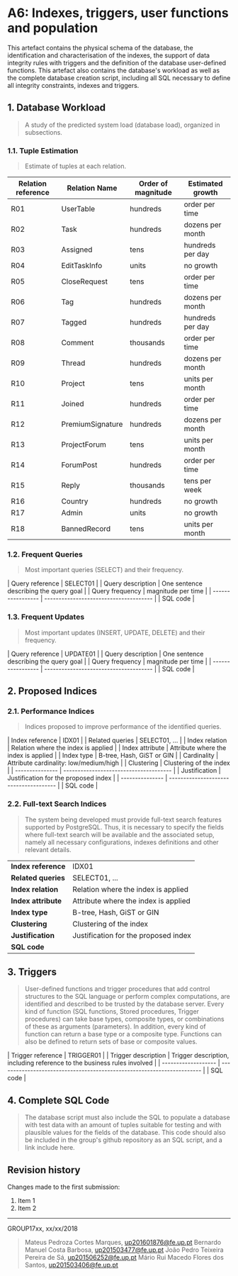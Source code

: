 # A6: Indexes, triggers, user functions and population

This artefact contains the physical schema of the database, the identification and characterisation of the indexes, the support of data integrity rules with triggers and the definition of the database user-defined functions. This artefact also contains the database's workload as well as the complete database creation script, including all SQL necessary to define all integrity constraints, indexes and triggers.

## 1. Database Workload

> A study of the predicted system load (database load), organized in subsections.

### 1.1. Tuple Estimation

> Estimate of tuples at each relation.
<!-- Orders of magnitude units tens hundreds thousands  -->

| Relation reference | Relation Name    | Order of magnitude        | Estimated growth |
| ------------------ | ---------------- | ------------------------- | ---------------- |
| R01                | UserTable        | hundreds                  | order per time   |
| R02                | Task             | hundreds                  | dozens per month |
| R03                | Assigned         | tens                      | hundreds per day |
| R04                | EditTaskInfo     | units                     | no growth        |
| R05                | CloseRequest     | tens                      | order per time   |
| R06                | Tag              | hundreds                  | dozens per month |
| R07                | Tagged           | hundreds                  | hundreds per day |
| R08                | Comment          | thousands                 | order per time   |
| R09                | Thread           | hundreds                  | dozens per month |
| R10                | Project          | tens                      | units per month  |
| R11                | Joined           | hundreds                  | order per time   |
| R12                | PremiumSignature | hundreds                  | dozens per month |
| R13                | ProjectForum     | tens                      | units per month  |
| R14                | ForumPost        | hundreds                  | order per time   |
| R15                | Reply            | thousands                 | tens per week    |
| R16                | Country          | hundreds                  | no growth        |
| R17                | Admin            | units                     | no growth        |
| R18                | BannedRecord     | tens                      | units per month  |

### 1.2. Frequent Queries

> Most important queries (SELECT) and their frequency.

| Query reference   | SELECT01                               |
| Query description | One sentence describing the query goal |
| Query frequency   | magnitude per time                     |
| ----------------- | -------------------------------------- |
| SQL code                                                   |


### 1.3. Frequent Updates

> Most important updates (INSERT, UPDATE, DELETE) and their frequency.

| Query reference   | UPDATE01                               |
| Query description | One sentence describing the query goal |
| Query frequency   | magnitude per time                     |
| ----------------- | -------------------------------------- |
| SQL code                                                   |


## 2. Proposed Indices

### 2.1. Performance Indices

> Indices proposed to improve performance of the identified queries.

| Index reference | IDX01                                  |
| Related queries | SELECT01, ...                          |
| Index relation  | Relation where the index is applied    |
| Index attribute | Attribute where the index is applied   |
| Index type      | B-tree, Hash, GiST or GIN              |
| Cardinality     | Attribute cardinality: low/medium/high |
| Clustering      | Clustering of the index                |
| --------------- | -------------------------------------- |
| Justification   | Justification for the proposed index   |
| --------------- | -------------------------------------- |
| SQL code                                                 |


### 2.2. Full-text Search Indices

> The system being developed must provide full-text search features supported by PostgreSQL. Thus, it is necessary to specify the fields where full-text search will be available and the associated setup, namely all necessary configurations, indexes definitions and other relevant details.

<table>
<tbody>
<tr>
<td><b>Index reference<b></td>
<td>IDX01</td>
</tr>
<tr>
<td><b>Related queries</b></td>
<td>SELECT01, ... </td>
</tr>
<tr>
<td><b>Index relation</b></td>
<td>Relation where the index is applied</td>
</tr>
<tr>
<td><b>Index attribute</b></td>
<td>Attribute where the index is applied</td>
</tr>
<tr>
<td><b>Index type</b></td>
<td>B-tree, Hash, GiST or GIN</td>
</tr>
<tr>
<td><b>Clustering</b></td>
<td>Clustering of the index</td>
</tr>
<tr>
<td><b>Justification</b></td>
<td>Justification for the proposed index</td>
</tr>
<tr>
<td><b>SQL code</b></td>
<td></td>
</tr>
</tbody>
</table>

## 3. Triggers

> User-defined functions and trigger procedures that add control structures to the SQL language or perform complex computations, are identified and described to be trusted by the database server. Every kind of function (SQL functions, Stored procedures, Trigger procedures) can take base types, composite types, or combinations of these as arguments (parameters). In addition, every kind of function can return a base type or a composite type. Functions can also be defined to return sets of base or composite values.

| Trigger reference   | TRIGGER01                                                               |
| Trigger description | Trigger description, including reference to the business rules involved |
| ------------------- | ----------------------------------------------------------------------- |
| SQL code                                                                                      |


## 4. Complete SQL Code

> The database script must also include the SQL to populate a database with test data with an amount of tuples suitable for testing and with plausible values for the fields of the database.
> This code should also be included in the group's github repository as an SQL script, and a link include here.


## Revision history

Changes made to the first submission:
1. Item 1
1. Item 2

***

GROUP17xx, xx/xx/2018
 
> Mateus Pedroza Cortes Marques, up201601876@fe.up.pt
> Bernardo Manuel Costa Barbosa, up201503477@fe.up.pt
> João Pedro Teixeira Pereira de Sá, up201506252@fe.up.pt
> Mário Rui Macedo Flores dos Santos, up201503406@fe.up.pt